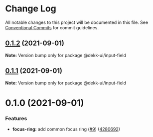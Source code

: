 # Change Log

All notable changes to this project will be documented in this file.
See [Conventional Commits](https://conventionalcommits.org) for commit guidelines.

## [0.1.2](https://github.com/dekk-app/design-system/compare/v0.1.1...v0.1.2) (2021-09-01)

**Note:** Version bump only for package @dekk-ui/input-field





## [0.1.1](https://github.com/dekk-app/design-system/compare/v0.1.0...v0.1.1) (2021-09-01)

**Note:** Version bump only for package @dekk-ui/input-field





# 0.1.0 (2021-09-01)


### Features

* **focus-ring:** add common focus ring ([#9](https://github.com/dekk-app/design-system/issues/9)) ([4280692](https://github.com/dekk-app/design-system/commit/4280692ea126519cf6f43f4c4b613301aad15b54))
